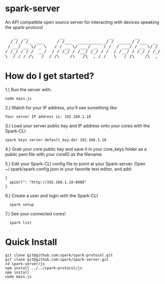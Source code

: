 spark-server
============

An API compatible open source server for interacting with devices speaking the spark-protocol

<pre>
   __  __            __                 __        __                ____
  / /_/ /_  ___     / /___  _________ _/ /  _____/ /___  __  ______/ / /
 / __/ __ \/ _ \   / / __ \/ ___/ __ `/ /  / ___/ / __ \/ / / / __  / / 
/ /_/ / / /  __/  / / /_/ / /__/ /_/ / /  / /__/ / /_/ / /_/ / /_/ /_/  
\__/_/ /_/\___/  /_/\____/\___/\__,_/_/   \___/_/\____/\__,_/\__,_(_)   
</pre>


How do I get started?
=====================

1.) Run the server with: 

```
node main.js
```

2.) Watch for your IP address, you'll see something like:

```
Your server IP address is: 192.168.1.10
```


3.) Load your server public key and IP address onto your cores with the Spark-CLI

```
spark keys server default_key.der 192.168.1.10
```

4.) Grab your core public key and save it in your core_keys folder as a public pem file with your coreID as the filename.

5.) Edit your Spark-CLI config file to point at your Spark-server.  Open ~/.spark/spark.config.json in your favorite text editor, and add:

```
{
  apiUrl": "http://192.168.1.10:8080"
}
```

6.) Create a user and login with the Spark-CLI

```
  spark setup
```

7.) See your connected cores!

```
  spark list
```


Quick Install
==============

```
git clone git@github.com:spark/spark-protocol.git
git clone git@github.com:spark/spark-server.git
cd spark-server/js
npm install ../../spark-protocol/js
npm install
node main.js
```

